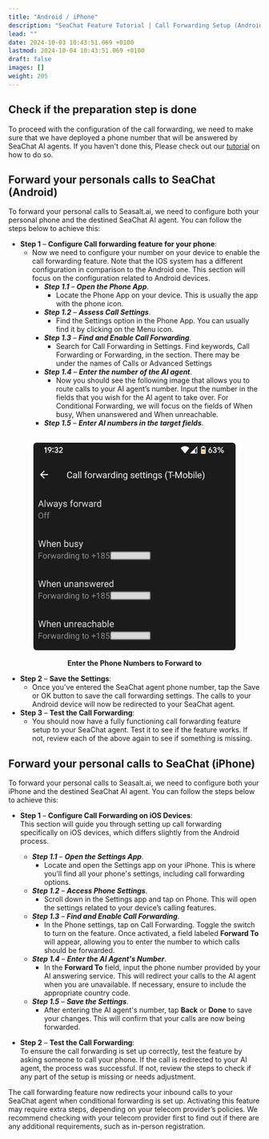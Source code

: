 ```yaml
---
title: "Android / iPhone"
description: "SeaChat Feature Tutorial | Call Forwarding Setup (Android/iPhone)"
lead: ""
date: 2024-10-03 10:43:51.069 +0100
lastmod: 2024-10-04 10:43:51.069 +0100
draft: false
images: []
weight: 205
---
```


## Check if the preparation step is done

To proceed with the configuration of the call forwarding, we need to make sure that we have deployed a phone number that will be answered by SeaChat AI agents. If you haven't done this, Please check out our [tutorial](https://wiki.seasalt.ai/seachat/inbound-voice-agent/tutorial/) on how to do so.


## Forward your personals calls to SeaChat (Android)
To forward your personal calls to Seasalt.ai, we need to configure both your personal phone and the destined SeaChat AI agent. You can follow the steps below to achieve this:


- **Step 1** – **Configure Call forwarding feature for your phone**:
  - Now we need to configure your number on your device to enable the call forwarding feature. Note that the IOS system has a different configuration in comparison to the Android one. This section will focus on the configuration related to Android devices.
    - ***Step 1.1*** – ***Open the Phone App***.
      - Locate the Phone App on your device. This is usually the app with the phone icon.
    - ***Step 1.2*** – ***Assess Call Settings***.
      - Find the Settings option in the Phone App. You can usually find it by clicking on the  Menu icon.
    - ***Step 1.3*** – ***Find and Enable Call Forwarding***.
      - Search for Call Forwarding in Settings. Find keywords, Call Forwarding or Forwarding, in the section. There may be under the names of Calls or Advanced Settings
    - ***Step 1.4*** – ***Enter the number of the AI agent***.
      - Now you should see the following image that allows you to route calls to your AI agent’s number. Input the number in the fields that you wish for the AI agent to take over. For Conditional Forwarding, we will focus on the fields of When busy, When unanswered and When unreachable.
    - ***Step 1.5*** – ***Enter AI numbers in the target fields***.

<br/>
<center>
<a style="border-radius: 0.4rem; cursor: zoom-in;" href="/images/seachat/en/inbound-voice-agent/call-forwarding/enter-number-android.png" target="_blank">
<img width="80%" style="border-radius: 0.4rem" src="/images/seachat/en/inbound-voice-agent/call-forwarding/enter-number-android.png" alt="Android UI for Entering Phone numbers">
</a>

**Enter the Phone Numbers to Forward to**
</center>

- **Step 2** – **Save the Settings**:
  - Once you've entered the SeaChat agent phone number, tap the Save or OK button to save the call forwarding settings. The calls to your Android device will now be redirected to your SeaChat agent.
- **Step 3** – **Test the Call Forwarding**:
  - You should now have a fully functioning call forwarding feature setup to your SeaChat agent. Test it to see if the feature works. If not, review each of the above again to see if something is missing.

## Forward your personal calls to SeaChat (iPhone)
To forward your personal calls to Seasalt.ai, we need to configure both your iPhone and the destined SeaChat AI agent. You can follow the steps below to achieve this:

- **Step 1** – **Configure Call Forwarding on iOS Devices**:  
  This section will guide you through setting up call forwarding specifically on iOS devices, which differs slightly from the Android process.
  - ***Step 1.1*** – ***Open the Settings App***.
    - Locate and open the Settings app on your iPhone. This is where you'll find all your phone's settings, including call forwarding options.
  - ***Step 1.2*** – ***Access Phone Settings***.
    - Scroll down in the Settings app and tap on Phone. This will open the settings related to your device’s calling features.
  - ***Step 1.3*** – ***Find and Enable Call Forwarding***.
    - In the Phone settings, tap on Call Forwarding. Toggle the switch to turn on the feature. Once activated, a field labeled **Forward To** will appear, allowing you to enter the number to which calls should be forwarded.
  - ***Step 1.4*** – ***Enter the AI Agent's Number***.
    - In the **Forward To** field, input the phone number provided by your AI answering service. This will redirect your calls to the AI agent when you are unavailable. If necessary, ensure to include the appropriate country code.
  - ***Step 1.5*** – ***Save the Settings***.
    - After entering the AI agent's number, tap **Back** or **Done** to save your changes. This will confirm that your calls are now being forwarded.

- **Step 2** – **Test the Call Forwarding**:  
  To ensure the call forwarding is set up correctly, test the feature by asking someone to call your phone. If the call is redirected to your AI agent, the process was successful. If not, review the steps to check if any part of the setup is missing or needs adjustment.

The call forwarding feature now redirects your inbound calls to your SeaChat agent when conditional forwarding is set up. Activating this feature may require extra steps, depending on your telecom provider’s policies. We recommend checking with your telecom provider first to find out if there are any additional requirements, such as in-person registration.
